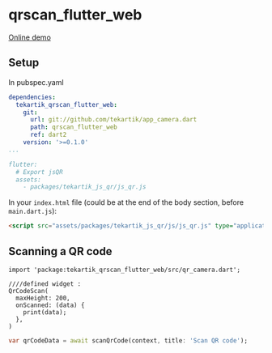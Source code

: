 # qrscan_flutter_web

[Online demo](https://tekartik.github.io/app_camera.dart)

## Setup

In pubspec.yaml

```yaml
dependencies:
  tekartik_qrscan_flutter_web:
    git:
      url: git://github.com/tekartik/app_camera.dart
      path: qrscan_flutter_web
      ref: dart2
    version: '>=0.1.0'
...

flutter:
  # Export jsQR
  assets:
    - packages/tekartik_js_qr/js_qr.js
```

In your `index.html` file (could be at the end of the body section, before `main.dart.js`):

```html
<script src="assets/packages/tekartik_js_qr/js/js_qr.js" type="application/javascript"></script>
```

## Scanning a QR code


    import 'package:tekartik_qrscan_flutter_web/src/qr_camera.dart';

    ////defined widget :
    QrCodeScan(
      maxHeight: 200,
      onScanned: (data) {
        print(data);
      },
    )

```dart
var qrCodeData = await scanQrCode(context, title: 'Scan QR code');
```
